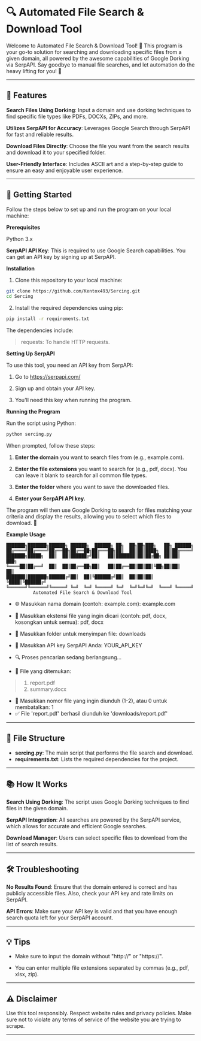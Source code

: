# 🔍 Automated File Search & Download Tool

Welcome to Automated File Search & Download Tool! 🚀 This program is your go-to solution for searching and downloading specific files from a given domain, all powered by the awesome capabilities of Google Dorking via SerpAPI. Say goodbye to manual file searches, and let automation do the heavy lifting for you! 💪

---

## 🌟 Features

**Search Files Using Dorking**: Input a domain and use dorking techniques to find specific file types like PDFs, DOCXs, ZIPs, and more.

**Utilizes SerpAPI for Accuracy**: Leverages Google Search through SerpAPI for fast and reliable results.

**Download Files Directly**: Choose the file you want from the search results and download it to your specified folder.

**User-Friendly Interface**: Includes ASCII art and a step-by-step guide to ensure an easy and enjoyable user experience.

---

## 🎉 Getting Started

Follow the steps below to set up and run the program on your local machine:

**Prerequisites**

Python 3.x

**SerpAPI API Key**: This is required to use Google Search capabilities. You can get an API key by signing up at SerpAPI.

**Installation**

1. Clone this repository to your local machine:

```bash
git clone https://github.com/Kentox493/Sercing.git
cd Sercing
```
2. Install the required dependencies using pip:

```bash
pip install -r requirements.txt
```
The dependencies include:

> requests: To handle HTTP requests.

**Setting Up SerpAPI**

To use this tool, you need an API key from SerpAPI:

1. Go to https://serpapi.com/ 

2. Sign up and obtain your API key.

3. You'll need this key when running the program.

**Running the Program**

Run the script using Python:
```bash
python sercing.py
```
When prompted, follow these steps:

1. **Enter the domain** you want to search files from (e.g., example.com).

2. **Enter the file extensions** you want to search for (e.g., pdf, docx). You can leave it blank to search for all common file types.

3. **Enter the folder** where you want to save the downloaded files.

4. **Enter your SerpAPI API key.**

The program will then use Google Dorking to search for files matching your criteria and display the results, allowing you to select which files to download. 🚀

**Example Usage**

    ███████╗███████╗██████╗ ██████╗  ██████╗ ██╗  ██╗██╗███╗   ██╗ ██████╗
    ██╔════╝██╔════╝██╔══██╗██╔══██╗██╔═══██╗██║  ██║██║████╗  ██║██╔════╝
    ███████╗█████╗  ██║  ██║██████╔╝██║   ██║███████║██║██╔██╗ ██║██║  ███╗
    ╚════██║██╔══╝  ██║  ██║██╔══██╗██║   ██║██╔══██║██║██║╚██╗██║██║   ██║
    ███████║███████╗██████╔╝██║  ██║╚██████╔╝██║  ██║██║██║ ╚████║╚██████╔╝
    ╚══════╝╚══════╝╚═════╝ ╚═╝  ╚═╝ ╚═════╝ ╚═╝  ╚═╝╚═╝╚═╝  ╚═══╝ ╚═════╝
              Automated File Search & Download Tool

- 🌐 Masukkan nama domain (contoh: example.com): example.com
- 📂 Masukkan ekstensi file yang ingin dicari (contoh: pdf, docx, kosongkan untuk semua): pdf, docx
- 💾 Masukkan folder untuk menyimpan file: downloads
- 🔑 Masukkan API key SerpAPI Anda: YOUR_API_KEY

- 🔍 Proses pencarian sedang berlangsung...
- 📄 File yang ditemukan:
  
> 1. report.pdf
> 2. summary.docx

- 📝 Masukkan nomor file yang ingin diunduh (1-2), atau 0 untuk membatalkan: 1
- ✅ File 'report.pdf' berhasil diunduh ke 'downloads/report.pdf'

---

## 📂 File Structure

- **sercing.py**: The main script that performs the file search and download.
- **requirements.txt**: Lists the required dependencies for the project.

---

## 📚 How It Works

**Search Using Dorking**: The script uses Google Dorking techniques to find files in the given domain.

**SerpAPI Integration**: All searches are powered by the SerpAPI service, which allows for accurate and efficient Google searches.

**Download Manager**: Users can select specific files to download from the list of search results.

---

## 🛠 Troubleshooting

**No Results Found**: Ensure that the domain entered is correct and has publicly accessible files. Also, check your API key and rate limits on SerpAPI.

**API Errors**: Make sure your API key is valid and that you have enough search quota left for your SerpAPI account.

---

## 💡 Tips

- Make sure to input the domain without "http://" or "https://".

- You can enter multiple file extensions separated by commas (e.g., pdf, xlsx, zip).

---

## ⚠️ Disclaimer

Use this tool responsibly. Respect website rules and privacy policies. Make sure not to violate any terms of service of the website you are trying to scrape.

---
